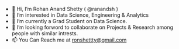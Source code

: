 - 👋 Hi, I’m Rohan Anand Shetty  (  @ranandsh  )
- 👀 I’m interested in Data Science, Engineering & Analytics
- 🌱 I’m currently a Grad Student on Data Science.
- 💞️ I’m looking forword to collaborate on Projects & Research  among people with similar intrests.
- 📫 You Can Reach me at ronshettty@gmail.com

<!---
ranandsh/ranandsh is a ✨ special ✨ repository because its `README.md` (this file) appears on your GitHub profile.
You can click the Preview link to take a look at your changes.
--->
